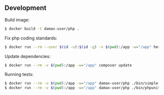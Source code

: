 ## Development

Build image:

```bash
$ docker build -t damax-user/php .
```

Fix php coding standards:

```bash
$ docker run --rm --user $(id -u):$(id -g) -v $(pwd):/app -w="/app" herloct/php-cs-fixer fix
```

Update dependencies:

```bash
$ docker run --rm -v $(pwd):/app -w="/app" composer update
```

Running tests:

```bash
$ docker run --rm -v $(pwd):/app -w="/app" damax-user/php ./bin/simple-phpunit
$ docker run --rm -v $(pwd):/app -w="/app" damax-user/php ./bin/phpunit-coverage
```
